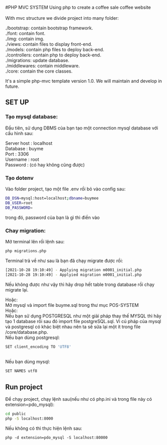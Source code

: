#PHP MVC SYSTEM
Using php to create a coffee sale coffee website <br /> <br />
With mvc structure we divide project into many folder: <br />

./bootstrap: contain bootstrap framework. <br />
./font: contain font. <br />
./img: contain img. <br />
./views: contain files to display front-end. <br />
./models: contain php files to deploy back-end. <br />
./controllers: contain php to deploy back-end. <br />
./migrations: update database. <br />
./middlewares: contain middleware. <br />
./core: contain the core classes. <br />

It's a simple php-mvc template version 1.0. We will maintain and develop in future.

## SET UP

### Tạo mysql database:

Đầu tiên, sử dụng DBMS của bạn tạo một connection mysql database với cấu hình sau:<br />

Server host : localhost<br />
Database : buyme<br />
Port : 3306<br />
Username : root<br />
Password : (có hay không cũng được)<br />

### Tạo dotenv

Vào folder project, tạo một file .env rồi bỏ vào config sau:

```bash
DB_DSN=mysql:host=localhost;dbname=buymee
DB_USER=root
DB_PASSWORD=
```

trong đó, password của bạn là gì thì điền vào

### Chay migration:

Mở terminal lên rồi lệnh sau:

```bash
php migrations.php
```

Terminal trả về như sau là bạn đã chạy migrate được rồi:

```bash
[2021-10-28 19:10:49] - Applying migration m0001_initial.php
[2021-10-28 19:10:49] - Applyied migration m0001_initial.php
```

Nếu không được như vậy thì hãy drop hết table trong database rồi chạy migrate lại.<br />

Hoặc:<br />
    Mở mysql và import file buyme.sql trong thư mục POS-SYSTEM<br />
Hoặc:<br />
    Nếu bạn sử dụng POSTGRESQL như một giải pháp thay thế MYSQL thì hãy tạo 1 database rồi sau đó import 
    file postgreSQL.sql. Vì cú pháp của mysql và postgresql có khác biệt nhau nên ta sẽ sửa lại một ít 
    trong file /core/database.php.<br />
    Nếu bạn dùng postgresql:<br />
```bash
SET client_encoding TO 'UTF8'
```
<br />   
 Nếu bạn dùng mysql:<br />

```bash
SET NAMES utf8
```

## Run project

Để chạy project, chạy lệnh sau(nếu như có php.ini và trong file này có extension=pdo_mysql):
```bash
cd public
php -S localhost:8000
```
Nếu không có thì thực hiện lệnh sau:
```
php -d extension=pdo_mysql -S localhost:80000
```
